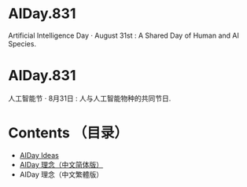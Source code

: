 # AIDay.831
Artificial Intelligence Day · August 31st :  A Shared Day of Human and AI Species.
# AIDay.831
人工智能节 · 8月31日 :  人与人工智能物种的共同节日.
# Contents （目录）
<ul>
<li><a href="/AIDay831/AIDay.831/blob/master/AIDay.ideas.en">AIDay Ideas</a></li>
<li><a href="/AIDay831/AIDay.831/blob/master/AIDay.ideas.chs">AIDay 理念（中文简体版）</a></li>
<li>AIDay 理念（中文繁體版）</li>
</ul>

